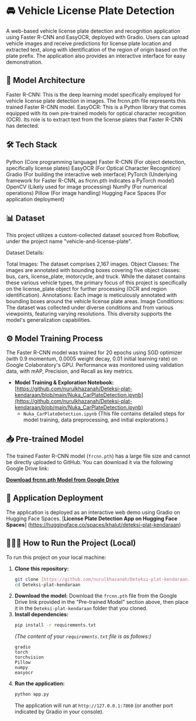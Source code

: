 # 🚘 Vehicle License Plate Detection

A web-based vehicle license plate detection and recognition application using Faster R-CNN and EasyOCR, deployed with Gradio. Users can upload vehicle images and receive predictions for license plate location and extracted text, along with identification of the region of origin based on the plate prefix. The application also provides an interactive interface for easy demonstration.

## 🧠 Model Architecture
Faster R-CNN: This is the deep learning model specifically employed for vehicle license plate detection in images. The frcnn.pth file represents this trained Faster R-CNN model.
EasyOCR: This is a Python library that comes equipped with its own pre-trained models for optical character recognition (OCR). Its role is to extract text from the license plates that Faster R-CNN has detected.

## 🛠️ Tech Stack

Python (Core programming language)
Faster R-CNN (For object detection, specifically license plates)
EasyOCR (For Optical Character Recognition)
Gradio (For building the interactive web interface)
PyTorch (Underlying framework for Faster R-CNN, as frcnn.pth indicates a PyTorch model)
OpenCV (Likely used for image processing)
NumPy (For numerical operations)
Pillow (For image handling)
Hugging Face Spaces (For application deployment)

## 📊 Dataset

This project utilizes a custom-collected dataset sourced from Roboflow, under the project name "vehicle-and-license-plate".

Dataset Details:

Total Images: The dataset comprises 2,167 images.
Object Classes: The images are annotated with bounding boxes covering five object classes: bus, cars, license_plate, motorcycle, and truck. While the dataset contains these various vehicle types, the primary focus of this project is specifically on the license_plate object for further processing (OCR and region identification).
Annotations: Each image is meticulously annotated with bounding boxes around the vehicle license plate areas.
Image Conditions: The dataset was collected under diverse conditions and from various viewpoints, featuring varying resolutions. This diversity supports the model's generalization capabilities.

## ⚙️ Model Training Process

The Faster R-CNN model was trained for 20 epochs using SGD optimizer (with 0.9 momentum, 0.0005 weight decay, 0.01 initial learning rate) on Google Colaboratory's GPU. Performance was monitored using validation data, with mAP, Precision, and Recall as key metrics.

* **Model Training & Exploration Notebook:** [https://github.com/nurulkhazanah/Deteksi-plat-kendaraan/blob/main/Nuka_CarPlateDetection.ipynb](https://github.com/nurulkhazanah/Deteksi-plat-kendaraan/blob/main/Nuka_CarPlateDetection.ipynb)
    * `Nuka_CarPlateDetection.ipynb` (This file contains detailed steps for model training, data preprocessing, and initial explorations.)

## 📥 Pre-trained Model

The trained Faster R-CNN model (`frcnn.pth`) has a large file size and cannot be directly uploaded to GitHub. You can download it via the following Google Drive link:

[**Download frcnn.pth Model from Google Drive**](https://drive.google.com/file/d/1tzRnGFFSHqf5i2Dd03rY0Q1r4LS6HuXj/view?usp=sharing)

## 🚀 Application Deployment

The application is deployed as an interactive web demo using Gradio on Hugging Face Spaces.
[**License Plate Detection App on Hugging Face Spaces**] (https://huggingface.co/spaces/khalut/deteksi-plat-kendaraan)

## 👩🏼‍💻 How to Run the Project (Local)
To run this project on your local machine:

1.  **Clone this repository:**
    ```bash
    git clone [https://github.com/nurulkhazanah/Deteksi-plat-kendaraan.git](https://github.com/nurulkhazanah/Deteksi-plat-kendaraan.git)
    cd Deteksi-plat-kendaraan
    ```
2.  **Download the model:** Download the `frcnn.pth` file from the Google Drive link provided in the "Pre-trained Model" section above, then place it in the `Deteksi-plat-kendaraan` folder that you cloned.
3.  **Install dependencies:**
    ```bash
    pip install -r requirements.txt
    ```
    *(The content of your `requirements.txt` file is as follows:)*
    ```
    gradio
    torch
    torchvision
    Pillow
    numpy
    easyocr
    ```
4.  **Run the application:**
    ```bash
    python app.py
    ```
    The application will run at `http://127.0.0.1:7860` (or another port indicated by Gradio in your console).

